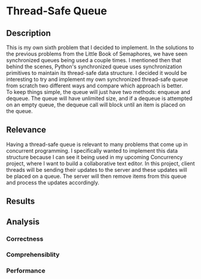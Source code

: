 # Thread-Safe Queue

## Description
This is my own sixth problem that I decided to implement. In the solutions to the previous problems from the Little Book of Semaphores, we have seen synchronized queues being used a couple times. I mentioned then that behind the scenes, Python's synchronized queue uses synchronization primitives to maintain its thread-safe data structure. I decided it would be interesting to try and implement my own synchronized thread-safe queue from scratch two different ways and compare which approach is better.   
To keep things simple, the queue will just have two methods: enqueue and dequeue. The queue will have unlimited size, and if a dequeue is attempted on an empty queue, the dequeue call will block until an item is placed on the queue.

## Relevance
Having a thread-safe queue is relevant to many problems that come up in concurrent programming. I specifically wanted to implement this data structure because I can see it being used in my upcoming Concurrency project, where I want to build a collaborative text editor. In this project, client threads will be sending their updates to the server and these updates will be placed on a queue. The server will then remove items from this queue and process the updates accordingly. 

## Results

## Analysis
### Correctness
### Comprehensiblity
### Performance